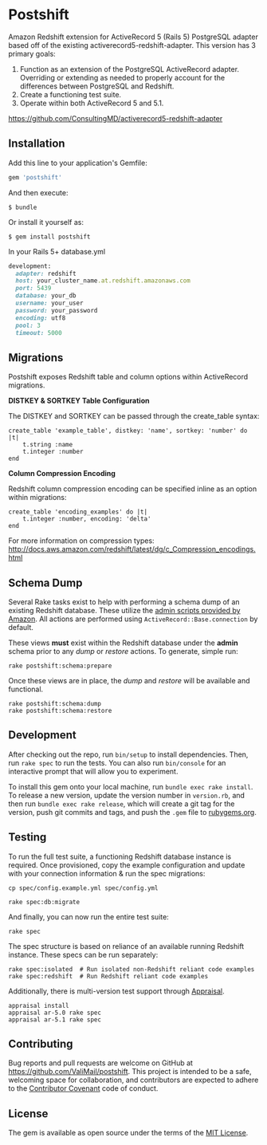 # Postshift

Amazon Redshift extension for ActiveRecord 5 (Rails 5) PostgreSQL adapter based off of the existing activerecord5-redshift-adapter.  This version has 3 primary goals:

1. Function as an extension of the PostgreSQL ActiveRecord adapter.  Overriding or extending as needed to properly account for the differences between PostgreSQL and Redshift.
2. Create a functioning test suite.
3. Operate within both ActiveRecord 5 and 5.1.

<https://github.com/ConsultingMD/activerecord5-redshift-adapter>

## Installation

Add this line to your application's Gemfile:

```ruby
gem 'postshift'
```

And then execute:

    $ bundle

Or install it yourself as:

    $ gem install postshift

In your Rails 5+ database.yml

```ruby
development:
  adapter: redshift
  host: your_cluster_name.at.redshift.amazonaws.com
  port: 5439
  database: your_db
  username: your_user
  password: your_password
  encoding: utf8
  pool: 3
  timeout: 5000
```

## Migrations

Postshift exposes Redshift table and column options within ActiveRecord migrations.

**DISTKEY & SORTKEY Table Configuration**

The DISTKEY and SORTKEY can be passed through the create_table syntax:

```
create_table 'example_table', distkey: 'name', sortkey: 'number' do |t|
	t.string :name
	t.integer :number
end
```

**Column Compression Encoding**

Redshift column compression encoding can be specified inline as an option within migrations:

```
create_table 'encoding_examples' do |t|
	t.integer :number, encoding: 'delta'
end
```

For more information on compression types:
<http://docs.aws.amazon.com/redshift/latest/dg/c_Compression_encodings.html>

## Schema Dump

Several Rake tasks exist to help with performing a schema dump of an existing Redshift database.  These utilize the [admin scripts provided by Amazon](https://github.com/awslabs/amazon-redshift-utils/tree/master/src/AdminViews).  All actions are performed using `ActiveRecord::Base.connection` by default.

These views **must** exist within the Redshift database under the **admin** schema prior to any _dump_ or _restore_ actions.  To generate, simple run:

```
rake postshift:schema:prepare
```

Once these views are in place, the _dump_ and _restore_ will be available and functional.


```
rake postshift:schema:dump
rake postshift:schema:restore
```


## Development

After checking out the repo, run `bin/setup` to install dependencies. Then, run `rake spec` to run the tests. You can also run `bin/console` for an interactive prompt that will allow you to experiment.

To install this gem onto your local machine, run `bundle exec rake install`. To release a new version, update the version number in `version.rb`, and then run `bundle exec rake release`, which will create a git tag for the version, push git commits and tags, and push the `.gem` file to [rubygems.org](https://rubygems.org).

## Testing

To run the full test suite, a functioning Redshift database instance is required.  Once provisioned, copy the example configuration and update with your connection information & run the spec migrations:

	cp spec/config.example.yml spec/config.yml

	rake spec:db:migrate

And finally, you can now run the entire test suite:

	rake spec
	
The spec structure is based on reliance of an available running Redshift instance.  These specs can be run separately:

```
rake spec:isolated	# Run isolated non-Redshift reliant code examples
rake spec:redshift	# Run Redshift reliant code examples
```

Additionally, there is multi-version test support through [Appraisal](https://github.com/thoughtbot/appraisal).

```
appraisal install
appraisal ar-5.0 rake spec
appraisal ar-5.1 rake spec
```

## Contributing

Bug reports and pull requests are welcome on GitHub at https://github.com/ValiMail/postshift. This project is intended to be a safe, welcoming space for collaboration, and contributors are expected to adhere to the [Contributor Covenant](http://contributor-covenant.org) code of conduct.


## License

The gem is available as open source under the terms of the [MIT License](http://opensource.org/licenses/MIT).

